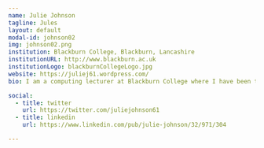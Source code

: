 ```yaml
---
name: Julie Johnson
tagline: Jules
layout: default
modal-id: johnson02
img: johnson02.png
institution: Blackburn College, Blackburn, Lancashire
institutionURL: http://www.blackburn.ac.uk
institutionLogo: blackburnCollegeLogo.jpg
website: https://juliej61.wordpress.com/
bio: I am a computing lecturer at Blackburn College where I have been teaching for over 15 years. My main subjects are PC Technician, troubleshooting and repair and maintenance. I have some knowledge of Networking and mobile communication. I am currently running a Girl Geek club within the college to encourage more females into computing and technology. We have created many projects including an interactive quilt, satellite in a coca cola can and used Makey Makey with the Childrens University. We are modding computer cases and looking at any ideas for future projects. I also belong to a new hackspace in Blackburn were we have currently 3 member including me. I have very basic knowledge of Arduino through using a lillypad arduino for e-textiles. I love creating and breaking things with some success at putting them back together. I want to do more.

social:
  - title: twitter
    url: https://twitter.com/juliejohnson61
  - title: linkedin
    url: https://www.linkedin.com/pub/julie-johnson/32/971/304

---
```

